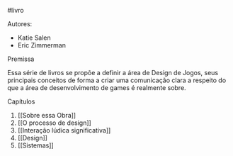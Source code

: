 #livro 

Autores:
- Katie Salen
- Eric Zimmerman

Premissa

Essa série de livros se propõe a definir a área de Design de Jogos, seus principais conceitos de forma a criar uma comunicação clara a respeito do que a área de desenvolvimento de games é realmente sobre.

Capítulos

1. [[Sobre essa Obra]]
2. [[O processo de design]]
3. [[Interação lúdica significativa]]
4. [[Design]]
5. [[Sistemas]]